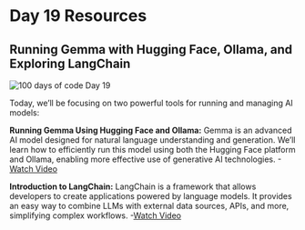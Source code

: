 # Day 19 Resources

## Running Gemma with Hugging Face, Ollama, and Exploring LangChain

![100 days of code Day 19](https://github.com/GritinAI/100DaysofCodeGenerativeAI/blob/main/Images/Day19.png)

Today, we’ll be focusing on two powerful tools for running and managing AI models:

**Running Gemma Using Hugging Face and Ollama:**
Gemma is an advanced AI model designed for natural language understanding and generation. We’ll learn how to efficiently run this model using both the Hugging Face platform and Ollama, enabling more effective use of generative AI technologies.
-[Watch Video](https://youtu.be/0xhZ2OhGNDg?si=7xa4xMg50kklRLcP)

**Introduction to LangChain:**
LangChain is a framework that allows developers to create applications powered by language models. It provides an easy way to combine LLMs with external data sources, APIs, and more, simplifying complex workflows.
-[Watch Video](https://www.langchain.com/)